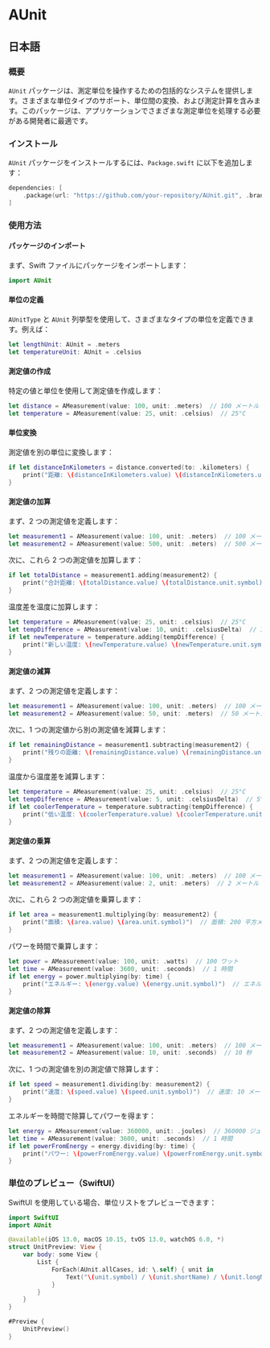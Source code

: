 # AUnit

## 日本語

### 概要

`AUnit` パッケージは、測定単位を操作するための包括的なシステムを提供します。さまざまな単位タイプのサポート、単位間の変換、および測定計算を含みます。このパッケージは、アプリケーションでさまざまな測定単位を処理する必要がある開発者に最適です。

### インストール

`AUnit` パッケージをインストールするには、`Package.swift` に以下を追加します：

```swift
dependencies: [
    .package(url: "https://github.com/your-repository/AUnit.git", .branch("main"))
]
```

### 使用方法

#### パッケージのインポート

まず、Swift ファイルにパッケージをインポートします：

```swift
import AUnit
```

#### 単位の定義

`AUnitType` と `AUnit` 列挙型を使用して、さまざまなタイプの単位を定義できます。例えば：

```swift
let lengthUnit: AUnit = .meters
let temperatureUnit: AUnit = .celsius
```

#### 測定値の作成

特定の値と単位を使用して測定値を作成します：

```swift
let distance = AMeasurement(value: 100, unit: .meters)  // 100 メートル
let temperature = AMeasurement(value: 25, unit: .celsius)  // 25°C
```

#### 単位変換

測定値を別の単位に変換します：

```swift
if let distanceInKilometers = distance.converted(to: .kilometers) {
    print("距離: \(distanceInKilometers.value) \(distanceInKilometers.unit.symbol)")  // 距離: 0.1 キロメートル
}
```

#### 測定値の加算

まず、2 つの測定値を定義します：

```swift
let measurement1 = AMeasurement(value: 100, unit: .meters)  // 100 メートル
let measurement2 = AMeasurement(value: 500, unit: .meters)  // 500 メートル
```

次に、これら 2 つの測定値を加算します：

```swift
if let totalDistance = measurement1.adding(measurement2) {
    print("合計距離: \(totalDistance.value) \(totalDistance.unit.symbol)")  // 合計距離: 600 メートル
}
```

温度差を温度に加算します：

```swift
let temperature = AMeasurement(value: 25, unit: .celsius)  // 25°C
let tempDifference = AMeasurement(value: 10, unit: .celsiusDelta)  // 10°C の差
if let newTemperature = temperature.adding(tempDifference) {
    print("新しい温度: \(newTemperature.value) \(newTemperature.unit.symbol)")  // 新しい温度: 35°C
}
```

#### 測定値の減算

まず、2 つの測定値を定義します：

```swift
let measurement1 = AMeasurement(value: 100, unit: .meters)  // 100 メートル
let measurement2 = AMeasurement(value: 50, unit: .meters)  // 50 メートル
```

次に、1 つの測定値から別の測定値を減算します：

```swift
if let remainingDistance = measurement1.subtracting(measurement2) {
    print("残りの距離: \(remainingDistance.value) \(remainingDistance.unit.symbol)")  // 残りの距離: 50 メートル
}
```

温度から温度差を減算します：

```swift
let temperature = AMeasurement(value: 25, unit: .celsius)  // 25°C
let tempDifference = AMeasurement(value: 5, unit: .celsiusDelta)  // 5°C の差
if let coolerTemperature = temperature.subtracting(tempDifference) {
    print("低い温度: \(coolerTemperature.value) \(coolerTemperature.unit.symbol)")  // 低い温度: 20°C
}
```

#### 測定値の乗算

まず、2 つの測定値を定義します：

```swift
let measurement1 = AMeasurement(value: 100, unit: .meters)  // 100 メートル
let measurement2 = AMeasurement(value: 2, unit: .meters)  // 2 メートル
```

次に、これら 2 つの測定値を乗算します：

```swift
if let area = measurement1.multiplying(by: measurement2) {
    print("面積: \(area.value) \(area.unit.symbol)")  // 面積: 200 平方メートル
}
```

パワーを時間で乗算します：

```swift
let power = AMeasurement(value: 100, unit: .watts)  // 100 ワット
let time = AMeasurement(value: 3600, unit: .seconds)  // 1 時間
if let energy = power.multiplying(by: time) {
    print("エネルギー: \(energy.value) \(energy.unit.symbol)")  // エネルギー: 360000 ジュール
}
```

#### 測定値の除算

まず、2 つの測定値を定義します：

```swift
let measurement1 = AMeasurement(value: 100, unit: .meters)  // 100 メートル
let measurement2 = AMeasurement(value: 10, unit: .seconds)  // 10 秒
```

次に、1 つの測定値を別の測定値で除算します：

```swift
if let speed = measurement1.dividing(by: measurement2) {
    print("速度: \(speed.value) \(speed.unit.symbol)")  // 速度: 10 メートル/秒
}
```

エネルギーを時間で除算してパワーを得ます：

```swift
let energy = AMeasurement(value: 360000, unit: .joules)  // 360000 ジュール
let time = AMeasurement(value: 3600, unit: .seconds)  // 1 時間
if let powerFromEnergy = energy.dividing(by: time) {
    print("パワー: \(powerFromEnergy.value) \(powerFromEnergy.unit.symbol)")  // パワー: 100 ワット
}
```

### 単位のプレビュー（SwiftUI）

SwiftUI を使用している場合、単位リストをプレビューできます：

```swift
import SwiftUI
import AUnit

@available(iOS 13.0, macOS 10.15, tvOS 13.0, watchOS 6.0, *)
struct UnitPreview: View {
    var body: some View {
        List {
            ForEach(AUnit.allCases, id: \.self) { unit in
                Text("\(unit.symbol) / \(unit.shortName) / \(unit.longName)")
            }
        }
    }
}

#Preview {
    UnitPreview()
}
```
